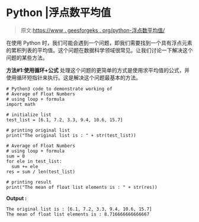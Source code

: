 # Python |浮点数平均值

> 原文:[https://www . geesforgeks . org/python-浮点数平均值/](https://www.geeksforgeeks.org/python-average-of-float-numbers/)

在使用 Python 时，我们可能会遇到一个问题，即我们需要找到一个具有浮点元素的累积列表的平均值。这个问题在数据科学领域很常见。让我们讨论一下解决这个问题的某些方法。

**方法#1:使用循环+公式**
处理这个问题的更简单的方式是使用求平均值的公式，并使用循环短指针来执行。这是解决这个问题最基本的方法。

```
# Python3 code to demonstrate working of 
# Average of Float Numbers 
# using loop + formula 
import math

# initialize list 
test_list = [6.1, 7.2, 3.3, 9.4, 10.6, 15.7] 

# printing original list 
print("The original list is : " + str(test_list)) 

# Average of Float Numbers
# using loop + formula 
sum = 0
for ele in test_list:
  sum += ele
res = sum / len(test_list)

# printing result 
print("The mean of float list elements is : " + str(res)) 
```

**Output :**

```
The original list is : [6.1, 7.2, 3.3, 9.4, 10.6, 15.7]
The mean of float list elements is : 8.716666666666667

```